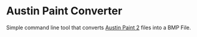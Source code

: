 # Austin Paint Converter
Simple command line tool that converts [Austin Paint 2](https://github.com/Thicc-Industries/Austin-Paint-Extended) files into a BMP File.
